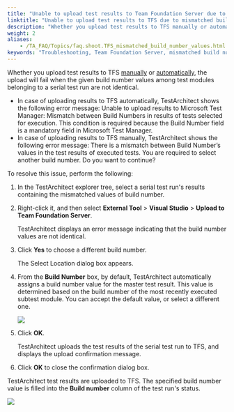 ```yaml
--- 
title: "Unable to upload test results to Team Foundation Server due to mismatched build number values"
linktitle: "Unable to upload test results to TFS due to mismatched build number values"
description: "Whether you upload test results to TFS manually or automatically , the upload will fail when the given build number values among test modules belonging to a serial test run are not identical. In case ..."
weight: 2
aliases: 
    - /TA_FAQ/Topics/faq.shoot.TFS_mismatched_build_number_values.html
keywords: "Troubleshooting, Team Foundation Server, mismatched build number values"
---
```


Whether you upload test results to TFS [manually](/TA_Help/Topics/ug_MTM_upload_result_manual.html) or [automatically](/TA_Help/Topics/ug_MTM_upload_result_automatic.html), the upload will fail when the given build number values among test modules belonging to a serial test run are not identical.

-   In case of uploading results to TFS automatically, TestArchitect shows the following error message: Unable to upload results to Microsoft Test Manager: Mismatch between Build Numbers in results of tests selected for execution. This condition is required because the Build Number field is a mandatory field in Microsoft Test Manager.
-   In case of uploading results to TFS manually, TestArchitect shows the following error message: There is a mismatch between Build Number’s values in the test results of executed tests. You are required to select another build number. Do you want to continue?

To resolve this issue, perform the following:

1.  In the TestArchitect explorer tree, select a serial test run's results containing the mismatched values of build number.

2.  Right-click it, and then select **External Tool** \> **Visual Studio** \> **Upload to Team Foundation Server**.

    TestArchitect displays an error message indicating that the build number values are not identical.

3.  Click **Yes** to choose a different build number.

    The Select Location dialog box appears.

4.  From the **Build Number** box, by default, TestArchitect automatically assigns a build number value for the master test result. This value is determined based on the build number of the most recently executed subtest module. You can accept the default value, or select a different one.

    ![](/images/TA_FAQ/Images/mismatched_build_number_values.png)

5.  Click **OK**.

    TestArchitect uploads the test results of the serial test run to TFS, and displays the upload confirmation message.

6.  Click **OK** to close the confirmation dialog box.


TestArchitect test results are uploaded to TFS. The specified build number value is filled into the **Build number** column of the test run's status.

![](/images/TA_FAQ/Images/mismatched_build_number_values_result.png)




